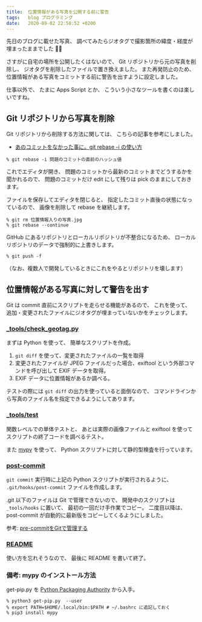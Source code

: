 ```yaml
---
title:  位置情報がある写真を公開する前に警告
tags:	blog プログラミング
date:	2020-09-02 22:58:52 +0200
---
```

先日のブログに載せた写真、
調べてみたらジオタグで撮影箇所の緯度・経度が埋まったままでした 🤦‍♂

さすがに自宅の場所を公開したくはないので、
Git リポジトリから元の写真を削除し、
ジオタグを削除したファイルで置き換えました。
また再発防止のため、
位置情報がある写真をコミットする前に警告を出すように設定しました。

仕事以外で、
たまに Apps Script とか、
こういう小さなツールを書くのは楽しいですね。


## Git リポジトリから写真を削除

Git リポジトリから削除する方法に関しては、
こちらの記事を参考にしました。

* [あのコミットをなかった事に。git rebase -i の使い方](https://www.karakaram.com/git-rebase-i-usage/#edit)


```
% git rebase -i 問題のコミットの直前のハッシュ値
```

これでエディタが開き、
問題のコミットから最新のコミットまでどうするかを聞かれるので、
問題のコミットだけ edit にして残りは pick のままにしておきます。

ファイルを保存してエディタを閉じると、
指定したコミット直後の状態になっているので、
画像を削除して rebase を継続します。

```
% git rm 位置情報入りの写真.jpg
% git rebase --continue
```

GitHub にあるリポジトリとローカルリポジトリが不整合になるため、
ローカルリポジトリのデータで強制的に上書きします。

```
% git push -f
```

（なお、複数人で開発しているときにこれをやるとリポジトリを壊します）

## 位置情報がある写真に対して警告を出す

Git は commit 直前にスクリプトを走らせる機能があるので、
これを使って、
追加・変更されたファイルにジオタグが埋まっていないかをチェックします。

### [\_tools/check_geotag.py](https://github.com/isseis/blog/blob/check_geo_tag_v0.0.2/_tools/check_geotag.py)

まずは Python を使って、
簡単なスクリプトを作成。

1. `git diff` を使って、変更されたファイルの一覧を取得
1. 変更されたファイルが JPEG ファイルだった場合、exiftool という外部コマンドを呼び出して EXIF データを取得。
1. EXIF データに位置情報があるか調べる。

テストの際には `git diff` の出力を使っていると面倒なので、
コマンドラインから写真のファイル名を指定できるようにしてあります。

### [\_tools/test](https://github.com/isseis/blog/tree/check_geo_tag_v0.0.2/_tools/test)

関数レベルでの単体テストと、
あとは実際の画像ファイルと exiftool を使ってスクリプトの終了コードを調べるテスト。

また [mypy](http://mypy-lang.org/) を使って、
Python スクリプトに対して静的型検査を行っています。

### [post-commit](https://github.com/isseis/blog/blob/check_geo_tag_v0.0.2/_tools/hooks/pre-commit)

`git commit` 実行時に上記の Python スクリプトが実行されるように、
`.git/hooks/post-commit` ファイルを作成します。

.git 以下のファイルは Git で管理できないので、
開発中のスクリプトは `_tools/hooks` に置いて、
最初の一回だけ手作業でコピー。
二度目以降は、
post-commit が自動的に最新版をコピーしてくるようにしました。

参考: [pre-commitをGitで管理する](https://tech.appbrew.io/entry/2020/05/15/132413#pre-commit%E3%82%92Git%E3%81%A7%E7%AE%A1%E7%90%86%E3%81%99%E3%82%8B)

### [README](https://github.com/isseis/blog/blob/check_geo_tag_v0.0.2/README.md)

使い方を忘れそうなので、
最後に README を書いて終了。


### 備考: mypy のインストール方法

get-pip.py を [Python Packaging Authority](https://pip.pypa.io/en/stable/installing/) から入手。

```
% python3 get-pip.py  --user
% export PATH=$HOME/.local/bin:$PATH # ~/.bashrc に追記しておく
% pip3 install mypy
```
